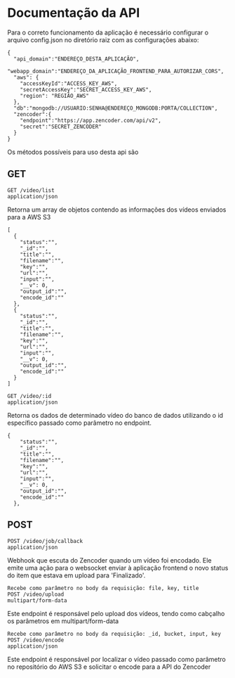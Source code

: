 # Documentação da API
Para o correto funcionamento da aplicação é necessário configurar o arquivo config.json no diretório raiz com as configurações abaixo:
````
{
  "api_domain":"ENDEREÇO_DESTA_APLICAÇÃO",
  "webapp_domain":"ENDEREÇO_DA_APLICAÇÃO_FRONTEND_PARA_AUTORIZAR_CORS",
  "aws": {
    "accessKeyId":"ACCESS_KEY_AWS",
    "secretAccessKey":"SECRET_ACCESS_KEY_AWS",
    "region": "REGIÃO_AWS"
  },
  "db":"mongodb://USUARIO:SENHA@ENDEREÇO_MONGODB:PORTA/COLLECTION",
  "zencoder":{
    "endpoint":"https://app.zencoder.com/api/v2",
    "secret":"SECRET_ZENCODER"
  }
}
````
Os métodos possíveis para uso desta api são

## GET

```
GET /video/list
application/json
```
Retorna um array de objetos contendo as informações dos vídeos enviados para a AWS S3
````
[
  {
    "status":"",
    "_id":"",
    "title":"",
    "filename":"",
    "key":"",
    "url":"",
    "input":"",
    "__v": 0,
    "output_id":"",
    "encode_id":""
  },
  {
    "status":"",
    "_id":"",
    "title":"",
    "filename":"",
    "key":"",
    "url":"",
    "input":"",
    "__v": 0,
    "output_id":"",
    "encode_id":""
  }
]
````



```
GET /video/:id
application/json
```
Retorna os dados de determinado vídeo do banco de dados utilizando o id específico passado como parâmetro no endpoint.
````
{
    "status":"",
    "_id":"",
    "title":"",
    "filename":"",
    "key":"",
    "url":"",
    "input":"",
    "__v": 0,
    "output_id":"",
    "encode_id":""
  },
````



## POST

```
POST /video/job/callback
application/json
```
Webhook que escuta do Zencoder quando um vídeo foi encodado. Ele emite uma ação para o websocket enviar à aplicação frontend o novo status do item que estava em upload para 'Finalizado'.




```
Recebe como parâmetro no body da requisição: file, key, title
POST /video/upload
multipart/form-data 
```
Este endpoint é responsável pelo upload dos vídeos, tendo como cabçalho os parâmetros em multipart/form-data 




```
Recebe como parâmetro no body da requisição: _id, bucket, input, key
POST /video/encode
application/json
```
Este endpoint é responsável por localizar o vídeo passado como parâmetro no repositório do AWS S3 e solicitar o encode para a API do Zencoder



